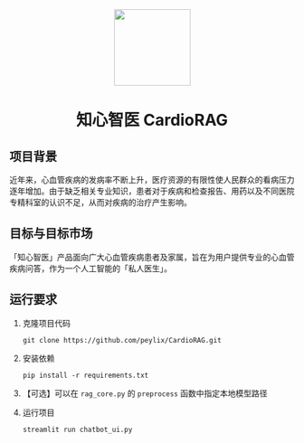 <div align="center" id="cardio-rag-logo">
  <img
    src="https://github.com/peylix/CardioRAG/blob/main/cardiorag-logo-without-background.png"
    width="135"
    height="135"
  />
</div>
<h1 align="center">知心智医 CardioRAG</h1>

## 项目背景
近年来，心血管疾病的发病率不断上升，医疗资源的有限性使人民群众的看病压力逐年增加。由于缺乏相关专业知识，患者对于疾病和检查报告、用药以及不同医院专精科室的认识不足，从而对疾病的治疗产生影响。

## 目标与目标市场
「知心智医」产品面向广大心血管疾病患者及家属，旨在为用户提供专业的心血管疾病问答，作为一个人工智能的「私人医生」。

## 运行要求

1. 克隆项目代码

    ```shell
    git clone https://github.com/peylix/CardioRAG.git
    ```

2. 安装依赖

    ```shell
    pip install -r requirements.txt
    ```

3. 【可选】可以在 `rag_core.py` 的 `preprocess` 函数中指定本地模型路径

4. 运行项目

    ```shell
    streamlit run chatbot_ui.py
    ```
